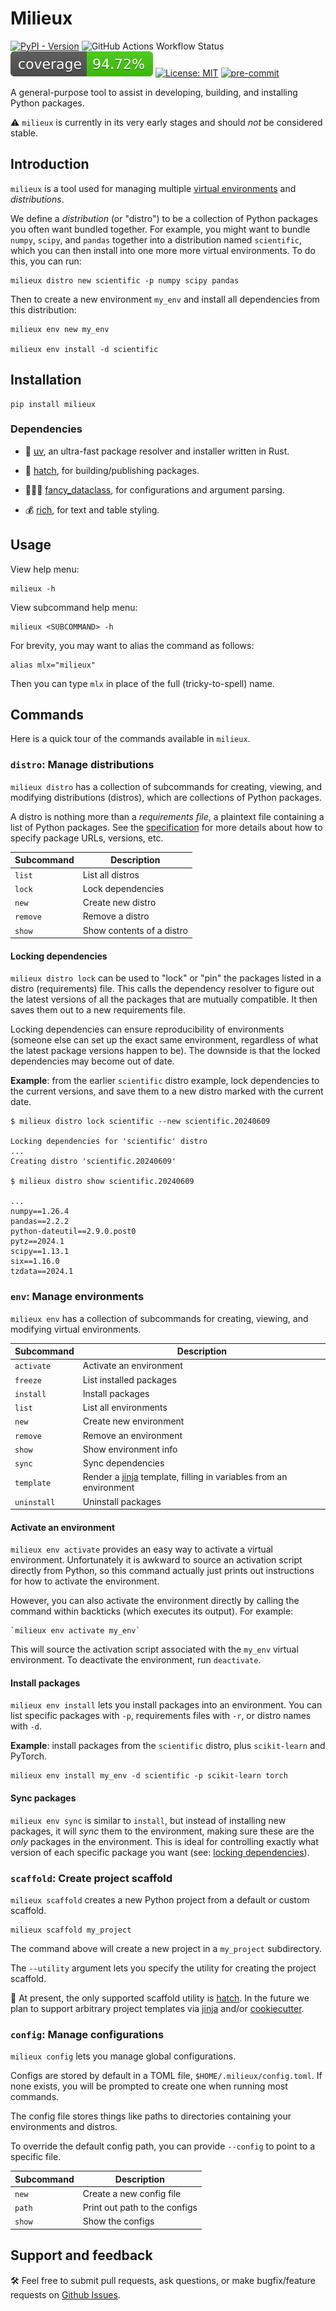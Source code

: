 # Milieux

[![PyPI - Version](https://img.shields.io/pypi/v/milieux)](https://pypi.org/project/milieux)
![GitHub Actions Workflow Status](https://img.shields.io/github/actions/workflow/status/jeremander/milieux/workflow.yml)
![Coverage Status](https://github.com/jeremander/milieux/raw/coverage-badge/coverage-badge.svg)
[![License: MIT](https://img.shields.io/badge/License-MIT-yellow.svg)](https://raw.githubusercontent.com/jeremander/milieux/main/LICENSE)
[![pre-commit](https://img.shields.io/badge/pre--commit-enabled-brightgreen?logo=pre-commit)](https://github.com/pre-commit/pre-commit)

A general-purpose tool to assist in developing, building, and installing Python packages.

⚠️ `milieux` is currently in its very early stages and should *not* be considered stable.

## Introduction

`milieux` is a tool used for managing multiple [virtual environments](https://realpython.com/python-virtual-environments-a-primer/#why-do-you-need-virtual-environments) and *distributions*.

We define a *distribution* (or "distro") to be a collection of Python packages you often want bundled together. For example, you might want to bundle `numpy`, `scipy`, and `pandas` together into a distribution named `scientific`, which you can then install into one more more virtual environments. To do this, you can run:

```shell
milieux distro new scientific -p numpy scipy pandas
```

Then to create a new environment `my_env` and install all dependencies from this distribution:

```shell
milieux env new my_env

milieux env install -d scientific
```

## Installation

```shell
pip install milieux
```

### Dependencies

- 🦀 [uv](https://github.com/astral-sh/uv), an ultra-fast package resolver and installer written in Rust.

- 🐍 [hatch](https://github.com/pypa/hatch), for building/publishing packages.

- 🤵🏻‍♂️ [fancy_dataclass](https://fancy-dataclass.readthedocs.io/en/latest/), for configurations and argument parsing.

- 💰 [rich](https://rich.readthedocs.io/en/stable/index.html), for text and table styling.

## Usage

View help menu:

```shell
milieux -h
```

View subcommand help menu:

```text
milieux <SUBCOMMAND> -h
```

For brevity, you may want to alias the command as follows:

```shell
alias mlx="milieux"
```

Then you can type `mlx` in place of the full (tricky-to-spell) name.

## Commands

Here is a quick tour of the commands available in `milieux`.

### `distro`: Manage distributions

`milieux distro` has a collection of subcommands for creating, viewing, and modifying distributions (distros), which are collections of Python packages.

A distro is nothing more than a *requirements file*, a plaintext file containing a list of Python packages. See the [specification](https://pip.pypa.io/en/stable/reference/requirements-file-format/) for more details about how to specify package URLs, versions, etc.

| Subcommand  | Description |
| ----------- | ----------- |
| `list`      | List all distros |
| `lock`      | Lock dependencies |
| `new`       | Create new distro |
| `remove`    | Remove a distro |
| `show`      | Show contents of a distro |

#### Locking dependencies

`milieux distro lock` can be used to "lock" or "pin" the packages listed in a distro (requirements) file. This calls the dependency resolver to figure out the latest versions of all the packages that are mutually compatible. It then saves them out to a new requirements file.

Locking dependencies can ensure reproducibility of environments (someone else can set up the exact same environment, regardless of what the latest package versions happen to be). The downside is that the locked dependencies may become out of date.

**Example**: from the earlier `scientific` distro example, lock dependencies to the current versions, and save them to a new distro marked with the current date.

```text
$ milieux distro lock scientific --new scientific.20240609

Locking dependencies for 'scientific' distro
...
Creating distro 'scientific.20240609'

$ milieux distro show scientific.20240609

...
numpy==1.26.4
pandas==2.2.2
python-dateutil==2.9.0.post0
pytz==2024.1
scipy==1.13.1
six==1.16.0
tzdata==2024.1
```

### `env`: Manage environments

`milieux env` has a collection of subcommands for creating, viewing, and modifying virtual environments.

| Subcommand  | Description |
| ----------- | ----------- |
| `activate`  | Activate an environment |
| `freeze`    | List installed packages |
| `install`   | Install packages |
| `list`      | List all environments |
| `new`       | Create new environment |
| `remove`    | Remove an environment |
| `show`      | Show environment info |
| `sync`      | Sync dependencies |
| `template`  | Render a [jinja](https://jinja.palletsprojects.com/en/3.1.x/) template, filling in variables from an environment |
| `uninstall` | Uninstall packages |

#### Activate an environment

`milieux env activate` provides an easy way to activate a virtual environment. Unfortunately it is awkward to source an activation script directly from Python, so this command actually just prints out instructions for how to activate the environment.

However, you can also activate the environment directly by calling the command within backticks (which executes its output). For example:

```shell
`milieux env activate my_env`
```

This will source the activation script associated with the `my_env` virtual environment. To deactivate the environment, run `deactivate`.

#### Install packages

`milieux env install` lets you install packages into an environment. You can list specific packages with `-p`, requirements files with `-r`, or distro names with `-d`.

**Example**: install packages from the `scientific` distro, plus `scikit-learn` and PyTorch.

```shell
milieux env install my_env -d scientific -p scikit-learn torch
```

#### Sync packages

`milieux env sync` is similar to `install`, but instead of installing new packages, it will *sync* them to the environment, making sure these are the *only* packages in the environment. This is ideal for controlling exactly what version of each specific package you want (see: [locking dependencies](#locking-dependencies)).

<!--
#### Render template file for an environment

TODO: include a description of `milieux env template` (this may be TMI).
-->

### `scaffold`: Create project scaffold

`milieux scaffold` creates a new Python project from a default or custom scaffold.

```shell
milieux scaffold my_project
```

The command above will create a new project in a `my_project` subdirectory.

The `--utility` argument lets you specify the utility for creating the project scaffold.

🚧 At present, the only supported scaffold utility is [hatch](https://hatch.pypa.io/latest). In the future we plan to support arbitrary project templates via [jinja](https://jinja.palletsprojects.com/en/3.1.x/) and/or [cookiecutter](https://cookiecutter.readthedocs.io/en/stable/).

### `config`: Manage configurations

`milieux config` lets you manage global configurations.

Configs are stored by default in a TOML file, `$HOME/.milieux/config.toml`. If none exists, you will be prompted to create one when running most commands.

The config file stores things like paths to directories containing your environments and distros.

To override the default config path, you can provide `--config` to point to a specific file.

| Subcommand | Description |
| ---------- | ----------- |
| `new`      | Create a new config file |
| `path`     | Print out path to the configs |
| `show`     | Show the configs |

## Support and feedback

🛠️ Feel free to submit pull requests, ask questions, or make bugfix/feature requests on [Github Issues](https://github.com/jeremander/milieux/issues).
